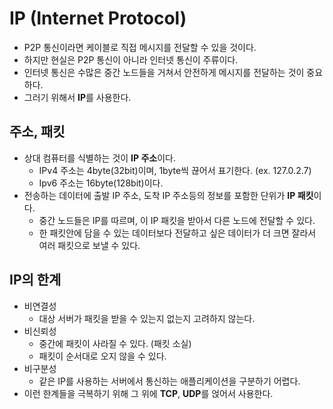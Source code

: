# IP (Internet Protocol)

- P2P 통신이라면 케이블로 직접 메시지를 전달할 수 있을 것이다.
- 하지만 현실은 P2P 통신이 아니라 인터넷 통신이 주류이다.
- 인터넷 통신은 수많은 중간 노드들을 거쳐서 안전하게 메시지를 전달하는 것이 중요하다.
- 그러기 위해서 **IP**를 사용한다.

## 주소, 패킷

- 상대 컴퓨터를 식별하는 것이 **IP 주소**이다.
  - IPv4 주소는 4byte(32bit)이며, 1byte씩 끊어서 표기한다. (ex. 127.0.2.7)
  - Ipv6 주소는 16byte(128bit)이다.
- 전송하는 데이터에 출발 IP 주소, 도착 IP 주소등의 정보를 포함한 단위가 **IP 패킷**이다.
  - 중간 노드들은 IP를 따르며, 이 IP 패킷을 받아서 다른 노드에 전달할 수 있다.
  - 한 패킷안에 담을 수 있는 데이터보다 전달하고 싶은 데이터가 더 크면 잘라서 여러 패킷으로 보낼 수 있다.

## IP의 한계

- 비연결성
  - 대상 서버가 패킷을 받을 수 있는지 없는지 고려하지 않는다.
- 비신뢰성
  - 중간에 패킷이 사라질 수 있다. (패킷 소실)
  - 패킷이 순서대로 오지 않을 수 있다.
- 비구분성
  - 같은 IP를 사용하는 서버에서 통신하는 애플리케이션을 구분하기 어렵다.
- 이런 한계들을 극복하기 위해 그 위에 **TCP**, **UDP**를 얹어서 사용한다.
